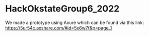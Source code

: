 # HackOkstateGroup6_2022

We made a prototype using Axure which can be found via this link:
https://5ur54c.axshare.com/#id=5x6w7f&p=page_1
